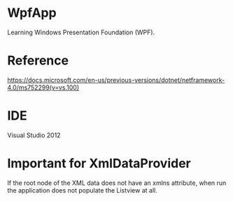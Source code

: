 # WpfApp
Learning Windows Presentation Foundation (WPF).

# Reference
https://docs.microsoft.com/en-us/previous-versions/dotnet/netframework-4.0/ms752299(v=vs.100)

# IDE
Visual Studio 2012

# Important for XmlDataProvider
If the root node of the XML data does not have an xmlns attribute,
when run the application does not populate the Listview at all.